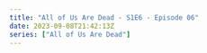 ```yaml
---
title: "All of Us Are Dead - S1E6 - Episode 06"
date: 2023-09-08T21:42:13Z
series: ["All of Us Are Dead"]
---
```




<mux-player stream-type="on-demand"
  src="https://kp3d-my.sharepoint.com/personal/ryoo_kp3d_onmicrosoft_com/_layouts/15/download.aspx?share=EX8Oe0a6XRRPod2h4C22m5UBjOrDNiP5S2nnSyDAeJtOSA" prefer-playback="mse" controls>
  </mux-player>
  
  
  <script src="https://cdn.jsdelivr.net/npm/@mux/mux-player"></script>
  
 <script type="application/ld+json">
 {
  "@context": "https://schema.org/",
  "@type": "VideoObject",
  "name": "All of Us Are Dead - S1E6 - Episode 06",
  "contentUrl": "https://stream.mux.com/zYpWpuSw702MZEOTqihHzNu01ksg4tplNnem1gfl02WrNU.m3u8",
  "thumbnailUrl": "https://www.themoviedb.org/t/p/original/aGuBIB79vDDQKcsQUIF5fa5P07b.jpg?width=314&fit_mode=preserve&time=25",
  "uploadDate": "2023-12-26T11:36:54Z",
}

</script>